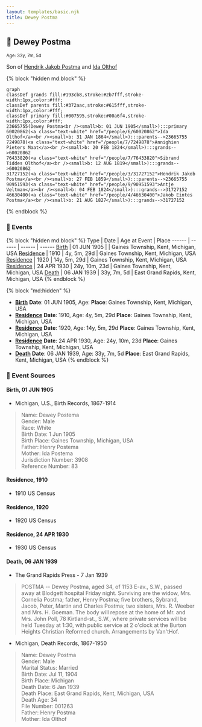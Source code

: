 ```yaml
---
layout: templates/basic.njk
title: Dewey Postma
---
```

## 🔵 Dewey Postma
<small>Age: 33y, 7m, 5d</small>

Son of [Hendrik Jakob Postma](/people/3/31727152) and [Ida Olthof](/people/6/60020862)

{% block "hidden md:block" %}
```mermaid
graph
classDef grands fill:#193cb8,stroke:#2b7fff,stroke-width:1px,color:#fff;
classDef parents fill:#372aac,stroke:#615fff,stroke-width:1px,color:#fff;
classDef primary fill:#007595,stroke:#00a6f4,stroke-width:1px,color:#fff;
23665755(Dewey Postma<br /><small>b: 01 JUN 1905</small>):::primary
60020862(<a class="text-white" href="/people/6/60020862">Ida Olthof</a><br /><small>b: 31 JAN 1864</small>):::parents-->23665755
7249878(<a class="text-white" href="/people/7/7249878">Annighien Pieters Maat</a><br /><small>b: 20 FEB 1824</small>):::grands-->60020862
76433820(<a class="text-white" href="/people/7/76433820">Sibrand Tiddes Olthof</a><br /><small>b: 12 AUG 1819</small>):::grands-->60020862
31727152(<a class="text-white" href="/people/3/31727152">Hendrik Jakob Postma</a><br /><small>b: 27 FEB 1859</small>):::parents-->23665755
90951593(<a class="text-white" href="/people/9/90951593">Antje Veltman</a><br /><small>b: 04 FEB 1824</small>):::grands-->31727152
46630400(<a class="text-white" href="/people/4/46630400">Jakob Eintes Postma</a><br /><small>b: 21 AUG 1827</small>):::grands-->31727152
```
{% endblock %}

### 📆 Events

{% block "hidden md:block" %}
Type | Date | Age at Event | Place
------ | ------ | ------ | ------
[Birth](#event-event-2) | 01 JUN 1905 |  | Gaines Township, Kent, Michigan, USA
[Residence](#event-event-0) | 1910 | 4y, 5m, 29d | Gaines Township, Kent, Michigan, USA
[Residence](#event-event-1) | 1920 | 14y, 5m, 29d | Gaines Township, Kent, Michigan, USA
[Residence](#event-event-2) | 24 APR 1930 | 24y, 10m, 23d | Gaines Township, Kent, Michigan, USA
[Death](#event-event-6) | 06 JAN 1939 | 33y, 7m, 5d | East Grand Rapids, Kent, Michigan, USA
{% endblock %}

{% block "md:hidden" %}
- **[Birth](#event-event-2)**
**Date**: 01 JUN 1905, Age:
**Place**: Gaines Township, Kent, Michigan, USA
- **[Residence](#event-event-0)**
**Date**: 1910, Age: 4y, 5m, 29d
**Place**: Gaines Township, Kent, Michigan, USA
- **[Residence](#event-event-1)**
**Date**: 1920, Age: 14y, 5m, 29d
**Place**: Gaines Township, Kent, Michigan, USA
- **[Residence](#event-event-2)**
**Date**: 24 APR 1930, Age: 24y, 10m, 23d
**Place**: Gaines Township, Kent, Michigan, USA
- **[Death](#event-event-6)**
**Date**: 06 JAN 1939, Age: 33y, 7m, 5d
**Place**: East Grand Rapids, Kent, Michigan, USA
{% endblock %}

### 📰 Event Sources

#### <a id="event-event-2"></a> Birth, 01 JUN 1905
* Michigan, U.S., Birth Records, 1867-1914
>   
  > Name: Dewey Postema  
  > Gender: Male  
  > Race: White  
  > Birth Date: 1 Jun 1905  
  > Birth Place: Gaines Township, Michigan, USA  
  > Father: Henry Postema  
  > Mother: Ida Postema  
  > Jurisdiction Number: 3908  
  > Reference Number: 83  
  >

#### <a id="event-event-0"></a> Residence, 1910
* 1910 US Census

#### <a id="event-event-1"></a> Residence, 1920
* 1920 US Census

#### <a id="event-event-2"></a> Residence, 24 APR 1930
* 1930 US Census

#### <a id="event-event-6"></a> Death, 06 JAN 1939
* The Grand Rapids Press  - 7 Jan 1939
>   
  > POSTMA -- Dewey Postma, aged 34, of 1153 E-av., S.W., passed away at Blodgett hospital Friday night. Surviving are the widow, Mrs. Cornelia Postma; father, Henry Postma; five brothers, Sybrand, Jacob, Peter, Martin and Charles Postma; two sisters, Mrs. R. Weeber and Mrs. H. Goeman. The body will repose at the home of Mr. and Mrs. John Poll, 78 Kirtland-st., S.W., where private services will be held Tuesday at 1:30, with public service at 2 o'clock at the Burton Heights Christian Reformed church. Arrangements by Van'tHof.
* Michigan, Death Records, 1867-1950
>   
  > Name: Dewey Postma  
  > Gender: Male  
  > Marital Status: Married  
  > Birth Date: Jul 11, 1904  
  > Birth Place: Michigan  
  > Death Date: 6 Jan 1939  
  > Death Place: East Grand Rapids, Kent, Michigan, USA  
  > Death Age: 34  
  > File Number: 001263  
  > Father: Henry Postma  
  > Mother: Ida Olthof